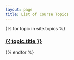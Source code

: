 ```yaml
---
layout: page
title: List of Course Topics
---
```


{% for topic in site.topics %}
  <h3>
    <a target="_parent" href="{{ topic.url }}">
      {{ topic.title }}
    </a>
  </h3>
{% endfor %}

